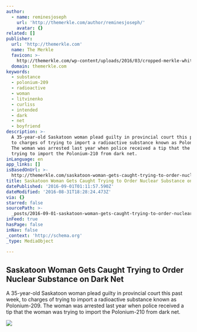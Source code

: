 ```yaml
---
author:
  - name: reminesjoseph
    url: 'http://themerkle.com/author/reminesjoseph/'
    avatar: {}
related: []
publisher:
  url: 'http://themerkle.com'
  name: The Merkle
  favicon: >-
    http://themerkle.com/wp-content/uploads/2016/03/cropped-merkle-white-1-192x192.png
  domain: themerkle.com
keywords:
  - substance
  - polonium-209
  - radioactive
  - woman
  - litvinenko
  - curliss
  - intended
  - dark
  - net
  - boyfriend
description: >-
  A 35-year-old Saskatoon woman plead guilty in provincial court this past week,
  to charges of trying to import a radioactive substance known as Polonium-209.
  The woman was arrested last year when police received a tip that the woman was
  trying to import the Polonium-210 from dark net.
inLanguage: en
app_links: []
isBasedOnUrl: >-
  http://themerkle.com/saskatoon-woman-gets-caught-trying-to-order-nuclear-substance-on-dark-net/
title: Saskatoon Woman Gets Caught Trying to Order Nuclear Substance on Dark Net
datePublished: '2016-09-01T01:11:57.590Z'
dateModified: '2016-08-31T18:28:24.473Z'
via: {}
starred: false
sourcePath: >-
  _posts/2016-09-01-saskatoon-woman-gets-caught-trying-to-order-nuclear-substanc.md
inFeed: true
hasPage: false
inNav: false
_context: 'http://schema.org'
_type: MediaObject

---
```

<article style=""><h1>Saskatoon Woman Gets Caught Trying to Order Nuclear Substance on Dark Net</h1><p>A 35-year-old Saskatoon woman plead guilty in provincial court this past week, to charges of trying to import a radioactive substance known as Polonium-209. The woman was arrested last year when police received a tip that the woman was trying to import the Polonium-210 from dark net.</p><img src="http://themerkle.com/wp-content/uploads/2016/08/shutterstock_380077687.jpg" /></article>